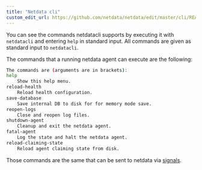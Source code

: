 ```yaml
---
title: "Netdata cli"
custom_edit_url: https://github.com/netdata/netdata/edit/master/cli/README.md
---
```




You can see the commands netdatacli supports by executing it with `netdatacli` and entering `help` in
standard input. All commands are given as standard input to `netdatacli`.

The commands that a running netdata agent can execute are the following:

```sh
The commands are (arguments are in brackets):
help
    Show this help menu.
reload-health
    Reload health configuration.
save-database
    Save internal DB to disk for for memory mode save.
reopen-logs
    Close and reopen log files.
shutdown-agent
    Cleanup and exit the netdata agent.
fatal-agent
    Log the state and halt the netdata agent.
reload-claiming-state
    Reload agent claiming state from disk.
```

Those commands are the same that can be sent to netdata via [signals](/docs/daemon.md#command-line-options#command-line-options).


